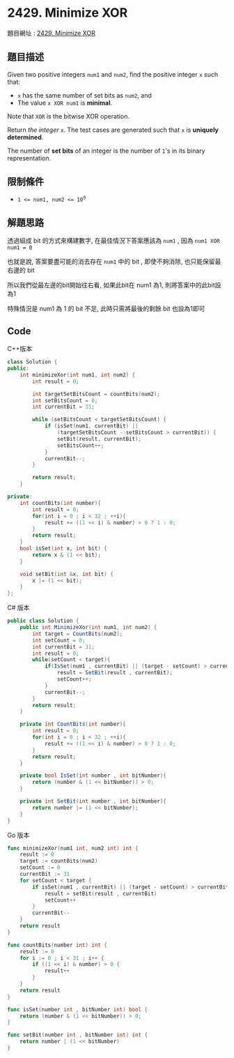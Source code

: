 # 2429. Minimize XOR

題目網址 : [2429. Minimize XOR](https://leetcode.com/problems/minimize-xor/description)

## 題目描述

Given two positive integers `num1` and `num2`, find the positive integer `x` such that:

- `x` has the same number of set bits as `num2`, and
- The value `x XOR num1` is **minimal**.

Note that `XOR` is the bitwise XOR operation.

Return _the integer_ `x`. The test cases are generated such that `x` is **uniquely determined**.

The number of **set bits** of an integer is the number of `1`'s in its binary representation.

## 限制條件

- <code>1 <= num1, num2 <= 10<sup>9</sup></code>

## 解題思路

透過組成 bit 的方式來構建數字, 在最佳情況下答案應該為 `num1` , 因為 `num1 XOR num1 = 0`

也就是說, 答案要盡可能的消去存在 `num1` 中的 bit , 即使不夠消除, 也只能保留最右邊的 bit

所以我們從最左邊的bit開始往右看, 如果此bit在 num1 為1, 則將答案中的此bit設為1

特殊情況是 num1 為 1 的 bit 不足, 此時只需將最後的剩餘 bit 也設為1即可

## Code

C++版本

```C++
class Solution {
public:
    int minimizeXor(int num1, int num2) {
        int result = 0;

        int targetSetBitsCount = countBits(num2);
        int setBitsCount = 0;
        int currentBit = 31;

        while (setBitsCount < targetSetBitsCount) {
            if (isSet(num1, currentBit) ||
                (targetSetBitsCount - setBitsCount > currentBit)) {
                setBit(result, currentBit);
                setBitsCount++;
            }
            currentBit--;
        }

        return result;
    }

private:
    int countBits(int number){
        int result = 0;
        for(int i = 0 ; i < 32 ; ++i){
            result += ((1 << i) & number) > 0 ? 1 : 0;
        }
        return result;
    }
    bool isSet(int x, int bit) { 
        return x & (1 << bit); 
    }

    void setBit(int &x, int bit) {
        x |= (1 << bit); 
    }
};
```

C# 版本

```C#
public class Solution {
    public int MinimizeXor(int num1, int num2) {
        int target = CountBits(num2);
        int setCount = 0;
        int currentBit = 31;
        int result = 0;
        while(setCount < target){
            if(IsSet(num1 , currentBit) || (target - setCount) > currentBit){
                result = SetBit(result , currentBit);
                setCount++;
            }
            currentBit--;
        }
        return result;
    }

    private int CountBits(int number){
        int result = 0;
        for(int i = 0 ; i < 32 ; ++i){
            result += ((1 << i) & number) > 0 ? 1 : 0;
        }
        return result;
    }

    private bool IsSet(int number , int bitNumber){
        return (number & (1 << bitNumber)) > 0;
    }

    private int SetBit(int number , int bitNumber){
        return number |= (1 << bitNumber);
    }
}
```

Go 版本

```go
func minimizeXor(num1 int, num2 int) int {
    result := 0
    target := countBits(num2)
    setCount := 0
    currentBit := 31
    for setCount < target {
        if isSet(num1 , currentBit) || (target - setCount) > currentBit {
            result = setBit(result , currentBit)
            setCount++
        }
        currentBit--
    }
    return result
}

func countBits(number int) int {
    result := 0
    for i := 0 ; i < 31 ; i++ {
        if ((1 << i) & number) > 0 {
            result++
        }
    }
    return result
}

func isSet(number int , bitNumber int) bool {
    return (number & (1 << bitNumber)) > 0;
}

func setBit(number int , bitNumber int) int {
    return number | (1 << bitNumber)
}
```
